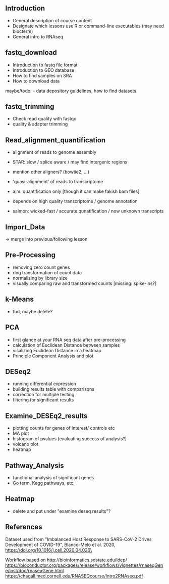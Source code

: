 ## Introduction

- General description of course content
- Designate which lessons use R or command-line executables (may need biocterm)
- General intro to RNAseq

## fastq_download

- Introduction to fastq file format
- Introduction to GEO database
- How to find samples on SRA
- How to download data

maybe/todo: - data depository guidelines, how to find datasets

## fastq_trimming

- Check read quality with fastqc
- quality & adapter trimming

## Read_alignment_quantification

- alignment of reads to genome assembly
- STAR: slow / splice aware / may find intergenic regions
- mention other aligners? (bowtie2, ...)

- 'quasi-alignment' of reads to transcriptome
- aim: quantification only [though it can make fakish bam files]
- depends on high quality transcriptome / genome annotation
- salmon: wicked-fast / accurate qunatification / now unknown transcripts

## Import_Data

-> merge into previous/following lesson

## Pre-Processing

- removing zero count genes
- rlog transformation of count data
- normalizing by library size
- visually comparing raw and transformed counts
[missing: spike-ins?]

## k-Means

- tbd, maybe delete?

## PCA

- first glance at your RNA seq data after pre-processing
- calculation of Euclidean Distance between samples
- visalizing Euclidean Distance in a heatmap
- Principle Component Analysis and plot

## DESeq2

- running differential expression
- building results table with comparisons
- correction for multiple testing
- filtering for significant results

## Examine_DESEq2_results

- plotting counts for genes of interest/ controls etc
- MA plot
- histogram of pvalues (evaluating success of analysis?)
- volcano plot
- heatmap

## Pathway_Analysis

- functional analysis of significant genes
- Go term, Kegg pathways, etc.

## Heatmap

- delete and put under "examine deseq results"?


## References
Dataset used from "Imbalanced Host Response to SARS-CoV-2 Drives Development of COVID-19", Blanco-Melo et al. 2020, https://doi.org/10.1016/j.cell.2020.04.026\

Workflow based on 
http://bioinformatics.sdstate.edu/idep/
https://bioconductor.org/packages/release/workflows/vignettes/rnaseqGene/inst/doc/rnaseqGene.html
https://chagall.med.cornell.edu/RNASEQcourse/Intro2RNAseq.pdf